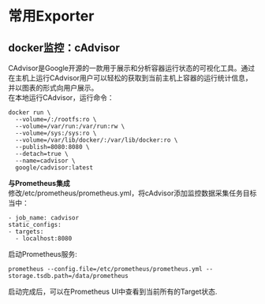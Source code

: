 # 常用Exporter #
## docker监控：cAdvisor ##
CAdvisor是Google开源的一款用于展示和分析容器运行状态的可视化工具。通过在主机上运行CAdvisor用户可以轻松的获取到当前主机上容器的运行统计信息，并以图表的形式向用户展示。  
在本地运行CAdvisor，运行命令：
```
docker run \
  --volume=/:/rootfs:ro \
  --volume=/var/run:/var/run:rw \
  --volume=/sys:/sys:ro \
  --volume=/var/lib/docker/:/var/lib/docker:ro \
  --publish=8080:8080 \
  --detach=true \
  --name=cadvisor \
  google/cadvisor:latest
  ```
  
  **与Prometheus集成**   
  修改/etc/prometheus/prometheus.yml，将cAdvisor添加监控数据采集任务目标当中：   
  ```
  - job_name: cadvisor
  static_configs:
  - targets:
    - localhost:8080
  ```
启动Prometheus服务:    
```
prometheus --config.file=/etc/prometheus/prometheus.yml --storage.tsdb.path=/data/prometheus
```
启动完成后，可以在Prometheus UI中查看到当前所有的Target状态.    
